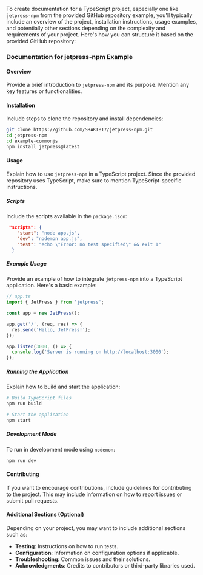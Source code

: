 To create documentation for a TypeScript project, especially one like `jetpress-npm` from the provided GitHub repository example, you'll typically include an overview of the project, installation instructions, usage examples, and potentially other sections depending on the complexity and requirements of your project. Here's how you can structure it based on the provided GitHub repository:

### Documentation for jetpress-npm Example

#### Overview

Provide a brief introduction to `jetpress-npm` and its purpose. Mention any key features or functionalities.

#### Installation

Include steps to clone the repository and install dependencies:

```bash
git clone https://github.com/SRAKIB17/jetpress-npm.git
cd jetpress-npm
cd example-commonjs
npm install jetpress@latest
```

#### Usage

Explain how to use `jetpress-npm` in a TypeScript project. Since the provided repository uses TypeScript, make sure to mention TypeScript-specific instructions.

##### Scripts

Include the scripts available in the `package.json`:

```json
 "scripts": {
    "start": "node app.js",
    "dev": "nodemon app.js",
    "test": "echo \"Error: no test specified\" && exit 1"
  }
```

##### Example Usage

Provide an example of how to integrate `jetpress-npm` into a TypeScript application. Here's a basic example:

```typescript
// app.ts
import { JetPress } from 'jetpress';

const app = new JetPress();

app.get('/', (req, res) => {
  res.send('Hello, JetPress!');
});

app.listen(3000, () => {
  console.log('Server is running on http://localhost:3000');
});
```

##### Running the Application

Explain how to build and start the application:

```bash
# Build TypeScript files
npm run build

# Start the application
npm start
```

##### Development Mode

To run in development mode using `nodemon`:

```bash
npm run dev
```

#### Contributing

If you want to encourage contributions, include guidelines for contributing to the project. This may include information on how to report issues or submit pull requests.

<!-- #### License

Specify the project's license and provide a link to the license file or details. -->

#### Additional Sections (Optional)

Depending on your project, you may want to include additional sections such as:

- **Testing**: Instructions on how to run tests.
- **Configuration**: Information on configuration options if applicable.
- **Troubleshooting**: Common issues and their solutions.
- **Acknowledgments**: Credits to contributors or third-party libraries used.

<!-- ### Example README.md

Here's how the `README.md` might look incorporating the above sections:

```markdown
# jetpress-npm

jetpress-npm is a powerful Node.js framework for building high-performance servers.

## Installation

Clone the repository and install dependencies:

```bash
git clone https://github.com/SRAKIB17/jetpress-npm.git
cd jetpress-npm
```

## Usage

### Scripts

```json
 "scripts": {
    "start": "node app.js",
    "dev": "nodemon app.js",
    "test": "echo \"Error: no test specified\" && exit 1"
  }
```

### Example Usage

```typescript
// app.ts
import { JetPress } from 'jetpress';

const app = new JetPress();

app.get('/', (req, res) => {
  res.send('Hello, JetPress!');
});

app.listen(3000, () => {
  console.log('Server is running on http://localhost:3000');
});
```

#### Running the Application

```bash
# Build TypeScript files
npm run build

# Start the application
npm start
```

#### Development Mode

To run in development mode using `nodemon`:

```bash
npm run dev
```

## Contributing

Contributions are welcome! Please read the [Contributing Guide](CONTRIBUTING.md) for details.

## License

This project is licensed under the [MIT License](LICENSE).

```

### Conclusion

Tailor the documentation to fit the specific features and needs of your project. Include clear and concise instructions to help users understand and effectively use your `jetpress-npm` package. -->
